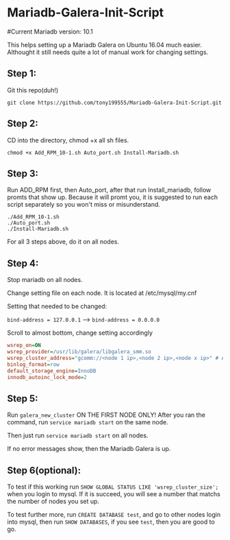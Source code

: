 # Mariadb-Galera-Init-Script

#Current Mariadb version: 10.1

This helps setting up a Mariadb Galera on Ubuntu 16.04 much easier. Althought it still needs quite a lot of manual work for changing settings.

## Step 1:
Git this repo(duh!)

`git clone https://github.com/tony199555/Mariadb-Galera-Init-Script.git`

## Step 2:
CD into the directory, chmod +x all sh files.

`chmod +x Add_RPM_10-1.sh Auto_port.sh Install-Mariadb.sh`

## Step 3:
Run ADD_RPM first, then Auto_port, after that run Install_mariadb, follow promts that show up. Because it will promt you, it is suggested to run each script separately so you won't miss or misunderstand.

```
./Add_RPM_10-1.sh
./Auto_port.sh
./Install-Mariadb.sh
```

For all 3 steps above, do it on all nodes.

## Step 4:
Stop mariadb on all nodes.

Change setting file on each node. It is located at /etc/mysql/my.cnf

Setting that needed to be changed:

`bind-address = 127.0.0.1` --> `bind-address = 0.0.0.0`

Scroll to almost bottom, change setting accordingly
```INI
wsrep_on=ON
wsrep_provider=/usr/lib/galera/libgalera_smm.so
wsrep_cluster_address="gcomm://<node 1 ip>,<node 2 ip>,<node x ip>" # All ip address except this one
binlog_format=row
default_storage_engine=InnoDB
innodb_autoinc_lock_mode=2
```

## Step 5:
Run `galera_new_cluster` ON THE FIRST NODE ONLY! After you ran the command, run `service mariadb start` on the same node.

Then just run `service mariadb start` on all nodes.

If no error messages show, then the Mariadb Galera is up.

## Step 6(optional):
To test if this working run `SHOW GLOBAL STATUS LIKE 'wsrep_cluster_size';` when you login to mysql. If it is succeed, you will see a number that matchs the number of nodes you set up.

To test further more, run `CREATE DATABASE test`, and go to other nodes login into mysql, then run `SHOW DATABASES`, if you see `test`, then you are good to go.
